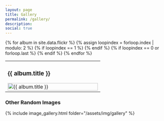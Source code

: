 ```yaml
---
layout: page
title: Gallery
permalink: /gallery/
description: 
social: true
---
```

<div class="noborder">
    <table>
        {% for album in site.data.flickr %}
            {% assign loopindex = forloop.index | modulo: 2 %}
            {% if loopindex == 1 %}
            <tr>
            {% endif %}
            <td width="50%">
                <h3>{{ album.title }}</h3>
                <a data-flickr-embed="true" data-header="false" data-footer="false" href="https://www.flickr.com/photos/127446549@N05/albums/{{ album.album }}" title="{{ album.title }}"><img src="https://live.staticflickr.com/65535/{{ album.image }}.jpg" width="100%" height="auto" alt="{{ album.title }}"></a><script async src="//embedr.flickr.com/assets/client-code.js" charset="utf-8"></script>
            </td>
            {% if loopindex == 0  or forloop.last %}
            </tr>
            {% endif %}
        {% endfor %}
    </table>
</div>

<h3>Other Random Images</h3>
{% include image_gallery.html folder="/assets/img/gallery" %}
